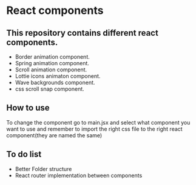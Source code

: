# React components 

## This repository contains different react components.
- Border animation component.
- Spring animation component.
- Scroll animation component.
- Lottie icons animaton component.
- Wave backgrounds component.
- css scroll snap component.

## How to use
To change the component go to main.jsx and select what component you want to use and remember to import the right css file to the right react component(they are named the same)

## To do list
- Better Folder structure
- React router implementation between components

